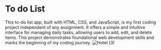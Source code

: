 # To do List

This to-do list app, built with HTML, CSS, and JavaScript, is my first coding project independent of any assignment. It offers a simple and intuitive interface for managing daily tasks, allowing users to add, edit, and delete items. This project demonstrates foundational web development skills and marks the beginning of my coding journey.
![Hotel (3)](https://github.com/aryareyhan/ToDoList/assets/89510838/358715ce-13ed-43eb-81fc-e6bf77c2862a)
